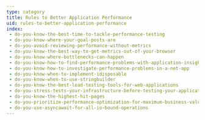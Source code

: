 ```yaml
---
type: category
title: Rules to Better Application Performance
uid: rules-to-better-application-performance
index:
 - do-you-know-the-best-time-to-tackle-performance-testing
 - do-you-know-where-your-goal-posts-are
 - do-you-avoid-reviewing-performance-without-metrics
 - do-you-know-the-best-way-to-get-metrics-out-of-your-browser
 - do-you-know-where-bottlenecks-can-happen
 - do-you-know-how-to-find-performance-problems-with-application-insights
 - do-you-know-how-to-investigate-performance-problems-in-a-net-app
 - do-you-know-when-to-implement-idisposable
 - do-you-know-when-to-use-stringbuilder
 - do-you-know-the-best-load-testing-tools-for-web-applications
 - do-you-stress-tests-your-infrastructure-before-testing-your-application
 - do-you-know-the-highest-hit-pages
 - do-you-prioritize-performance-optimization-for-maximum-business-value
 - do-you-use-asyncawait-for-all-io-bound-operations
---
```




